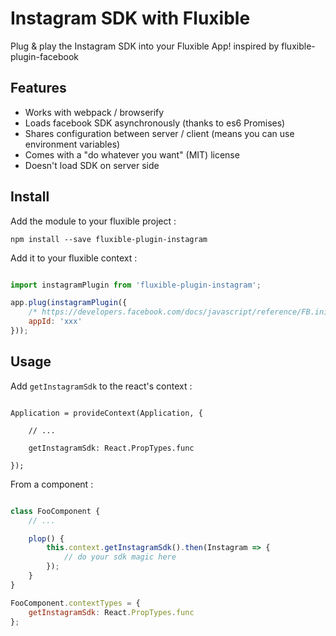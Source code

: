 Instagram SDK with Fluxible
==========================

Plug & play the Instagram SDK into your Fluxible App!
inspired by fluxible-plugin-facebook

Features
--------

 * Works with webpack / browserify
 * Loads facebook SDK asynchronously (thanks to es6 Promises)
 * Shares configuration between server / client (means you can use environment variables)
 * Comes with a "do whatever you want" (MIT) license
 * Doesn't load SDK on server side

Install
-------

Add the module to your fluxible project :

    npm install --save fluxible-plugin-instagram

Add it to your fluxible context :

```javascript

import instagramPlugin from 'fluxible-plugin-instagram';

app.plug(instagramPlugin({
    /* https://developers.facebook.com/docs/javascript/reference/FB.init/v2.3 options */
    appId: 'xxx'
}));

```

Usage
-----

Add `getInstagramSdk` to the react's context :

```

Application = provideContext(Application, {

    // ...
    
    getInstagramSdk: React.PropTypes.func
    
});

```

From a component :

```javascript

class FooComponent {
    // ...

    plop() {
        this.context.getInstagramSdk().then(Instagram => {
            // do your sdk magic here
        });
    }
}

FooComponent.contextTypes = {
    getInstagramSdk: React.PropTypes.func
};

```
